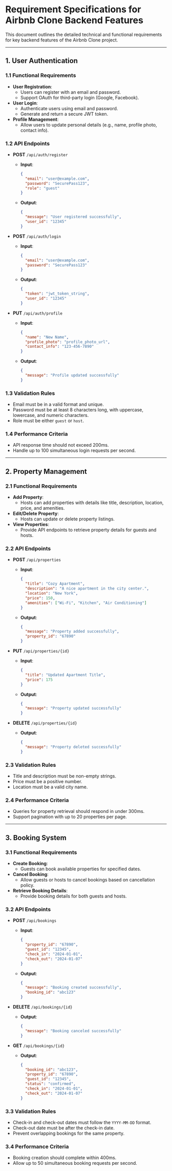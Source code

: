 # Requirement Specifications for Airbnb Clone Backend Features

This document outlines the detailed technical and functional requirements for key backend features of the Airbnb Clone project.

---

## 1. User Authentication

### 1.1 Functional Requirements
- **User Registration**:
  - Users can register with an email and password.
  - Support OAuth for third-party login (Google, Facebook).
- **User Login**:
  - Authenticate users using email and password.
  - Generate and return a secure JWT token.
- **Profile Management**:
  - Allow users to update personal details (e.g., name, profile photo, contact info).

### 1.2 API Endpoints
- **POST** `/api/auth/register`
  - **Input**:
    ```json
    {
      "email": "user@example.com",
      "password": "SecurePass123",
      "role": "guest"
    }
    ```
  - **Output**:
    ```json
    {
      "message": "User registered successfully",
      "user_id": "12345"
    }
    ```

- **POST** `/api/auth/login`
  - **Input**:
    ```json
    {
      "email": "user@example.com",
      "password": "SecurePass123"
    }
    ```
  - **Output**:
    ```json
    {
      "token": "jwt_token_string",
      "user_id": "12345"
    }
    ```

- **PUT** `/api/auth/profile`
  - **Input**:
    ```json
    {
      "name": "New Name",
      "profile_photo": "profile_photo_url",
      "contact_info": "123-456-7890"
    }
    ```
  - **Output**:
    ```json
    {
      "message": "Profile updated successfully"
    }
    ```

### 1.3 Validation Rules
- Email must be in a valid format and unique.
- Password must be at least 8 characters long, with uppercase, lowercase, and numeric characters.
- Role must be either `guest` or `host`.

### 1.4 Performance Criteria
- API response time should not exceed 200ms.
- Handle up to 100 simultaneous login requests per second.

---

## 2. Property Management

### 2.1 Functional Requirements
- **Add Property**:
  - Hosts can add properties with details like title, description, location, price, and amenities.
- **Edit/Delete Property**:
  - Hosts can update or delete property listings.
- **View Properties**:
  - Provide API endpoints to retrieve property details for guests and hosts.

### 2.2 API Endpoints
- **POST** `/api/properties`
  - **Input**:
    ```json
    {
      "title": "Cozy Apartment",
      "description": "A nice apartment in the city center.",
      "location": "New York",
      "price": 150,
      "amenities": ["Wi-Fi", "Kitchen", "Air Conditioning"]
    }
    ```
  - **Output**:
    ```json
    {
      "message": "Property added successfully",
      "property_id": "67890"
    }
    ```

- **PUT** `/api/properties/{id}`
  - **Input**:
    ```json
    {
      "title": "Updated Apartment Title",
      "price": 175
    }
    ```
  - **Output**:
    ```json
    {
      "message": "Property updated successfully"
    }
    ```

- **DELETE** `/api/properties/{id}`
  - **Output**:
    ```json
    {
      "message": "Property deleted successfully"
    }
    ```

### 2.3 Validation Rules
- Title and description must be non-empty strings.
- Price must be a positive number.
- Location must be a valid city name.

### 2.4 Performance Criteria
- Queries for property retrieval should respond in under 300ms.
- Support pagination with up to 20 properties per page.

---

## 3. Booking System

### 3.1 Functional Requirements
- **Create Booking**:
  - Guests can book available properties for specified dates.
- **Cancel Booking**:
  - Allow guests or hosts to cancel bookings based on cancellation policy.
- **Retrieve Booking Details**:
  - Provide booking details for both guests and hosts.

### 3.2 API Endpoints
- **POST** `/api/bookings`
  - **Input**:
    ```json
    {
      "property_id": "67890",
      "guest_id": "12345",
      "check_in": "2024-01-01",
      "check_out": "2024-01-07"
    }
    ```
  - **Output**:
    ```json
    {
      "message": "Booking created successfully",
      "booking_id": "abc123"
    }
    ```

- **DELETE** `/api/bookings/{id}`
  - **Output**:
    ```json
    {
      "message": "Booking canceled successfully"
    }
    ```

- **GET** `/api/bookings/{id}`
  - **Output**:
    ```json
    {
      "booking_id": "abc123",
      "property_id": "67890",
      "guest_id": "12345",
      "status": "confirmed",
      "check_in": "2024-01-01",
      "check_out": "2024-01-07"
    }
    ```

### 3.3 Validation Rules
- Check-in and check-out dates must follow the `YYYY-MM-DD` format.
- Check-out date must be after the check-in date.
- Prevent overlapping bookings for the same property.

### 3.4 Performance Criteria
- Booking creation should complete within 400ms.
- Allow up to 50 simultaneous booking requests per second.
